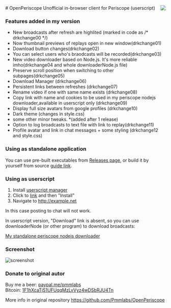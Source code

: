 <img align="right" src="https://raw.githubusercontent.com/Pmmlabs/OpenPeriscope/master/images/openperiscope.png">
# OpenPeriscope
Unofficial in-browser client for Periscope (userscript)

### Features added in my version

* New broadcasts after refresh are highlited (marked in code as /* drkchange00 */)
* Now thumbnail previews of replays open in new window(drkchange01)
* Download button changes(drkchange02)
* You can select users who's braodcasts will be recorded(drkchange03)
* New video downloader based on Node.js. It's more reliable imho(drkchange04 and whole downloaderNode.js file)
* Preserve scroll position when switching to other subpages(drkchange05)
* Download Manager (drkchange06)
* Persistent links between refreshes (drkchange07)
* Rename video if one with same name exists (drkchange08)
* Copy link with name and cookies to be used in my periscope nodejs downloader,available in userscript only (drkchange09)
* Display full size avatars from google profiles (drkchange10)
* Dark theme (changes in style.css)
* some other minor tweaks.
*(added after 1 release)
* Option to log broadcasts to text file with link to replay(drkchange11)
* Profile avatar and link in chat messages + some styling (drkchange12 and style.css)

### Using as standalone application

You can use pre-built executables from [Releases page](https://github.com/gitnew2018/My-OpenPeriscope/releases), or build it by yourself from source [guide link](https://github.com/gitnew2018/My-OpenPeriscope/wiki).

### Using as userscript

1. Install [userscript manager](https://greasyfork.org/help/installing-user-scripts)
1. Click to [link](https://raw.githubusercontent.com/gitnew2018/My-OpenPeriscope/master/Periscope_Web_Client.user.js) and then "Install"
1. Navigate to http://example.net

In this case posting to chat will not work.

In userscript version, "Download" link is absent, so you can use downloaderNode (or other program) to download broadcasts:

[My standalone periscope nodejs downloader](https://github.com/gitnew2018/nodejs_peri_downloader)

### Screenshot

![screenshot](https://user-images.githubusercontent.com/37026885/37880128-0360d5be-3084-11e8-8f32-77ae48a4896a.png)

### Donate to original autor
Buy me a beer: [paypal.me/pmmlabs](https://paypal.me/pmmlabs)<br>
Bitcoin: [1F1hXcaTjS1UFUqqMzLvVyz4wDSbRJU4Tn](bitcoin:1F1hXcaTjS1UFUqqMzLvVyz4wDSbRJU4Tn) 

More info in original repository https://github.com/Pmmlabs/OpenPeriscope
